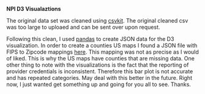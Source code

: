 **NPI D3 Visualaztions**

The original data set was cleaned using [csvkit](https://csvkit.readthedocs.org/en/0.9.1/). The original cleaned csv was too large to uploaed
and can be sent over upon request.

Following this clean, I used [pandas](http://pandas.pydata.org/) to create JSON data for the D3 visualization. In order to create a 
counties US maps I found a JSON file with FIPS to Zipcode mappings [here](http://mavericklee.com/assets/data/FIPS_to_ZIPS.json). This mapping
was not as precise as I would of liked. This is why the US maps have counties that are missing data. One other thing to note with the visualizations is
the fact that the reporting of provider credentials is inconsistent. Therefore this bar plot is not accurate and has repeated categories.
May deal with this better in the future. Right now, I just wanted get something up and going for you all to see. Thanks.

